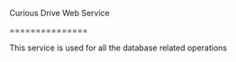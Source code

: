 Curious Drive Web Service

===============

This service is used for all the database related operations 